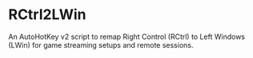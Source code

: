# RCtrl2LWin
An AutoHotKey v2 script to remap Right Control (RCtrl) to Left Windows (LWin) for game streaming setups and remote sessions.
